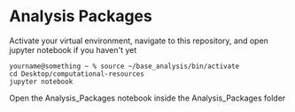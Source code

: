 # Analysis Packages

Activate your virtual environment, navigate to this repository, and open jupyter notebook if you haven't yet

```shell
yourname@something ~ % source ~/base_analysis/bin/activate
cd Desktop/computational-resources
jupyter notebook
```

Open the Analysis_Packages notebook inside the Analysis_Packages folder 
